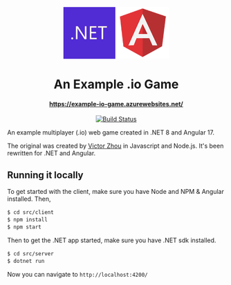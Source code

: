 <div align="center">
  <img alt=".NET logo" title=".NET logo" src="https://github.com/marcel0024/ExampleIOGame/blob/main/src/client/src/assets/dotnetlogo.png" width="120">
  <img alt="Angular logo" title="Angular logo" src="https://github.com/marcel0024/ExampleIOGame/blob/main/src/client/src/assets/angularlogo.png"width="120">
  <h1>An Example .io Game</h1>
</div>

<h4 align="center">
  <a href="https://example-io-game.azurewebsites.net/">https://example-io-game.azurewebsites.net/</a>
</h4>

<p align="center">
  <a href="https://github.com/Marcel0024/ExampleIOGame/actions/workflows/example-io-game.yaml">
  <img src="https://github.com/Marcel0024/ExampleIOGame/actions/workflows/example-io-game.yaml/badge.svg" alt="Build Status"></img></a>
</p>


An example multiplayer (.io) web game created in .NET 8 and Angular 17.

The original was created by [Victor Zhou](https://github.com/vzhou842/example-.io-game) in Javascript and Node.js. 
It's been rewritten for .NET and Angular.

## Running it locally

To get started with the client, make sure you have Node and NPM & Angular installed. Then,

```bash
$ cd src/client
$ npm install
$ npm start
```

Then to get the .NET app started, make sure you have .NET sdk installed.

```bash
$ cd src/server
$ dotnet run
```

Now you can navigate to `http://localhost:4200/`
